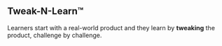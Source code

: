 ## Tweak-N-Learn™

Learners start with a real-world product and they learn by **tweaking** the product, challenge by challenge.